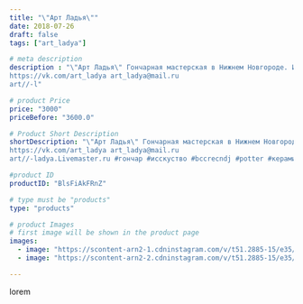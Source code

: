 ```yaml
---
title: "\"Арт Ладья\""
date: 2018-07-26
draft: false
tags: ["art_ladya"]

# meta description
description : "\"Арт Ладья\" Гончарная мастерская в Нижнем Новгороде. Изготовление керамики и мастер//-классы по обучению. 
https://vk.com/art_ladya art_ladya@mail.ru 
art//-l"

# product Price
price: "3000"
priceBefore: "3600.0"

# Product Short Description
shortDescription: "\"Арт Ладья\" Гончарная мастерская в Нижнем Новгороде. Изготовление керамики и мастер//-классы по обучению. 
https://vk.com/art_ladya art_ladya@mail.ru 
art//-ladya.Livemaster.ru #гончар #исскуство #bccrecndj #potter #керамикадляинтерьера #керамикаручнаяработа #гончарнаямастерская #керамиканазаказ #handmade #посудаизглины #керамика #гончарнаяпосуда #эксклюзивнаякерамика #dishes #decor #ceramicar #nntoday #claygoods #калабас #earthenware #ceramic #design #коктель #magic #tea #ceramicart # #restaurant #clay #авторскаякерамика"

#product ID
productID: "BlsFiAkFRnZ"

# type must be "products"
type: "products"

# product Images
# first image will be shown in the product page
images:
  - image: "https://scontent-arn2-1.cdninstagram.com/v/t51.2885-15/e35/39978074_1916761438370743_3562710242871476224_n.jpg?se=8&tp=1&_nc_ht=scontent-arn2-1.cdninstagram.com&_nc_cat=107&_nc_ohc=TpH1UeoozHMAX_ziVOB&oh=41c841155d10e71fb5e7d42d32cdd9a5&oe=606B5983&ig_cache_key=MTgzMTg1ODIxMjIyNTU1NTQyOQ%3D%3D.2"
  - image: "https://scontent-arn2-2.cdninstagram.com/v/t51.2885-15/e35/40117083_1044312482395608_414880560754720768_n.jpg?se=8&tp=1&_nc_ht=scontent-arn2-2.cdninstagram.com&_nc_cat=100&_nc_ohc=P1WZPjAsWjMAX9spgG-&oh=e88b3dbce079823359785377e97a3941&oe=6069CE53&ig_cache_key=MTgzMTg1ODIyMTU3ODc4OTQxOQ%3D%3D.2"

---
```

lorem

